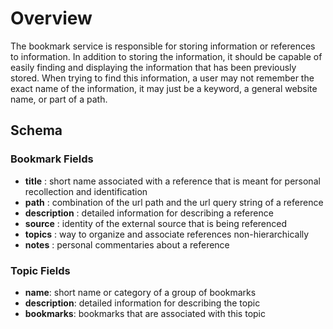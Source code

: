 # Overview

The bookmark service is responsible for storing information or references to information.
In addition to storing the information, it should be capable of easily finding and displaying the information
that has been previously stored. When trying to find this information, a user may not remember the exact name
of the information, it may just be a keyword, a general website name, or part of a path.

## Schema

### Bookmark Fields

- **title** : short name associated with a reference that is meant for personal recollection and identification
- **path** : combination of the url path and the url query string of a reference
- **description** : detailed information for describing a reference
- **source** : identity of the external source that is being referenced
- **topics** : way to organize and associate references non-hierarchically
- **notes** : personal commentaries about a reference

### Topic Fields

- **name**: short name or category of a group of bookmarks
- **description**: detailed information for describing the topic
- **bookmarks**: bookmarks that are associated with this topic
